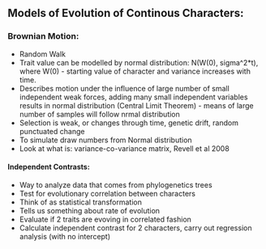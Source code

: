 ## Models of Evolution of Continous Characters:

### Brownian Motion:

* Random Walk
* Trait value can be modelled by normal distribution: N(W(0), sigma^2*t), where W(0) - starting value of character and variance increases with time.
* Describes motion under the influence of large number of small independent weak forces, adding many small independent variables results in normal distribution (Central Limit Theorem) - means of large number of samples will follow nrmal distribution
* Selection is weak, or changes through time, genetic drift, random punctuated change
* To simulate draw numbers from Normal distribution
* Look at what is: variance-co-variance matrix, Revell et al 2008

#### Independent Contrasts:

* Way to analyze data that comes from phylogenetics trees
* Test for evolutionary correlation between characters
* Think of as statistical transformation
* Tells us something about rate of evolution
* Evaluate if 2 traits are evoving in correlated fashion
* Calculate independent contrast for 2 characters, carry out regression analysis (with no intercept)





